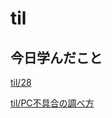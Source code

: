 # til

## 今日学んだこと

[til/28](https://github.com/tokiohamamatsu/til/blob/master/%E6%B4%BB%E5%8B%95%E8%A8%98%E9%8C%B2/2021/09/28.md)

[til/PC不具合の調べ方](https://github.com/tokiohamamatsu/til/blob/master/extra/PC%E4%B8%8D%E5%85%B7%E5%90%88%E3%81%AE%E8%AA%BF%E3%81%B9%E6%96%B9.md)